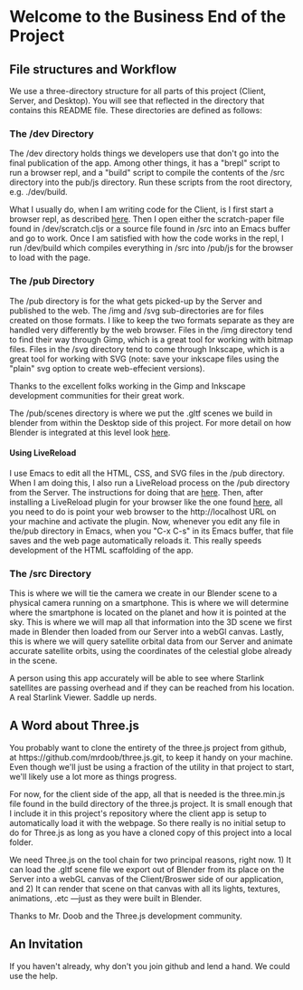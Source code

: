 <h1>Welcome to the Business End of the Project</h1>
<h2>File structures and Workflow</h1>
<p>We use a three-directory structure for all parts of this project (Client, Server, and Desktop).  You will see that reflected in the directory that contains this README file.  These directories are defined as follows:  

<h3>The /dev Directory</h3>
<p>The /dev directory holds things we developers use that don't go into the final publication of the app.  Among other things, it has a "brepl" script to run a browser repl, and a "build" script to compile the contents of the /src directory into the pub/js directory.  Run these scripts from the root directory, e.g. ./dev/build.</p>  

<p>What I usually do, when I am writing code for the Client, is I first start a browser repl, as described <a href="">here</a>.  Then I open either the scratch-paper file found in /dev/scratch.cljs or a source file found in /src into an Emacs buffer and go to work.  Once I am satisfied with how the code works in the repl, I run /dev/build which compiles everything in /src into /pub/js for the browser to load with the page.</p>

<h3>The /pub Directory </h3>
<p>The /pub directory is for the what gets picked-up by the Server and published to the web. The /img and /svg sub-directories are for files created on those formats.  I like to keep the two formats separate as they are handled very differently by the web browser.  Files in the /img directory tend to find their way through Gimp, which is a great tool for working with bitmap files.  Files in the /svg directory tend to come through Inkscape, which is a great tool for working with SVG (note: save your inkscape files using the "plain" svg option to create web-effecient versions).</p>

<p>Thanks to the excellent folks working in the Gimp and Inkscape development communities for their great work.</p>  

The /pub/scenes directory is where we put the .gltf scenes we build in blender from within the Desktop side of this project. For more detail on how Blender is integrated at this level look <a href="">here</a>.</p>

<h4>Using LiveReload</h4>

<p>I use Emacs to edit all the HTML, CSS, and SVG files in the /pub directory.  When I am doing this, I also run a LiveReload process on the /pub directory from the Server.  The instructions for doing that are <a href="">here</a>. Then, after installing a LiveReload plugin for your browser like the one found <a href="https://chrome.google.com/webstore/detail/livereload/jnihajbhpnppcggbcgedagnkighmdlei?hl=en">here</a>, all you need to do is point your web browser to the http://localhost URL on your machine and activate the plugin. Now, whenever you edit any file in the/pub directory in Emacs, when you "C-x C-s" in its Emacs buffer, that file saves and the web page automatically reloads it. This really speeds development of the HTML scaffolding of the app. </p> 

<h3>The /src Directory </h3>
<p>This is where we will tie the camera we create in our Blender scene to a physical camera running on a smartphone.  This is where we will determine where the smartphone is located on the planet and how it is pointed at the sky.  This is where we will map all that information into the 3D scene we first made in Blender then loaded from our Server into a webGl canvas.  Lastly, this is where we will query satellite orbital data from our Server and animate accurate satellite orbits, using the coordinates of the celestial globe already in the scene.</p>  
 <p>A person using this app accurately will be able to see where Starlink satellites are passing overhead and if they can be reached from his location.  A real Starlink Viewer.  Saddle up nerds.</p>

<h2>A Word about Three.js</h2>

<p>You probably want to clone the entirety of the three.js project from github, at https://github.com/mrdoob/three.js.git, 
to keep it handy on your machine. Even though we'll just be using a fraction of the utility in that project to start, we'll likely 
use a lot more as things progress.</p>  

<p>For now, for the client side of the app, all that is needed is the three.min.js file found in the build directory of the three.js 
project.  It is small enough that I include it in this project's repository where the client app is setup to automatically load it with 
the webpage. So there really is no initial setup to do for Three.js as long as you have a cloned copy of this project into a local folder.</p>

<p>We need Three.js on the tool chain for two principal reasons, right now.  1)  It can load the .gltf scene file we export out of Blender from its place on the Server into a webGL canvas of the Client/Broswer side of our application, and 2) It can render that scene on that canvas with all its lights, textures, animations, .etc —just as they were built in Blender. </p> 

<p>Thanks to Mr. Doob and the Three.js development community.</p>  

<h2>An Invitation</h2>

<p>If you haven't already, why don't you join github and lend a hand.  We could use the help.</p>
  
